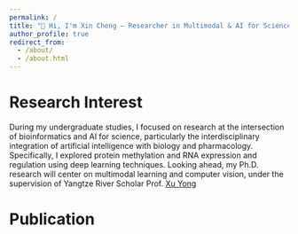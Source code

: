```yaml
---
permalink: /
title: "👋 Hi, I'm Xin Cheng — Researcher in Multimodal & AI for Science🚀"
author_profile: true
redirect_from: 
  - /about/
  - /about.html
---
```


<!-- This is the front page of a website that is powered by the [Academic Pages template](https://github.com/academicpages/academicpages.github.io) and hosted on GitHub pages. [GitHub pages](https://pages.github.com) is a free service in which websites are built and hosted from code and data stored in a GitHub repository, automatically updating when a new commit is made to the repository. This template was forked from the [Minimal Mistakes Jekyll Theme](https://mmistakes.github.io/minimal-mistakes/) created by Michael Rose, and then extended to support the kinds of content that academics have: publications, talks, teaching, a portfolio, blog posts, and a dynamically-generated CV. You can fork [this template](https://github.com/academicpages/academicpages.github.io) right now, modify the configuration and markdown files, add your own PDFs and other content, and have your own site for free, with no ads! -->

Research Interest
======
During my undergraduate studies, I focused on research at the intersection of bioinformatics and AI for science, particularly the interdisciplinary integration of artificial intelligence with biology and pharmacology. Specifically, I explored protein methylation and RNA expression and regulation using deep learning techniques. Looking ahead, my Ph.D. research will center on multimodal learning and computer vision, under the supervision of Yangtze River Scholar Prof. [Xu Yong](https://faculty.hitsz.edu.cn/xuyong)



<!-- Research Experience
======
During my undergraduate studies at Jilin University, I received professional training in scientific research. As the team leader in the University Student Innovation and Entrepreneurship Competition, I led my team to complete a project titled “Main Document Extraction and Document Attribute Classification Methods Based on Deep Learning.” This project focuses on techniques for classifying articles based on their main content. Using comprehensive layout analysis methods, the document is divided into smaller regions. We apply the Faster R-CNN algorithm to extract and classify features from each region, then integrate the features of multiple regions within the document to form the document’s overall features, achieving the goals of classification and main content extraction.

My undergraduate thesis was titled “Prediction of Protein Methylation Sites Based on a Dense Convolutional Framework.” This project was completed under the funding of the National Natural Science Foundation of China (NSFC 62272192), which was approved by my supervisor. The quality of the thesis was high, and I was awarded the 2024 Excellent Undergraduate Thesis Award by Jilin University. A scientific paper based on this project has been accepted for inclusion in the IEEE 2024 Bioinformatics and Biomedical International Conference (CCF-B) workshop. -->

Publication
======




<!-- Create content & metadata
------
For site content, there is one markdown file for each type of content, which are stored in directories like _publications, _talks, _posts, _teaching, or _pages. For example, each talk is a markdown file in the [_talks directory](https://github.com/academicpages/academicpages.github.io/tree/master/_talks). At the top of each markdown file is structured data in YAML about the talk, which the theme will parse to do lots of cool stuff. The same structured data about a talk is used to generate the list of talks on the [Talks page](https://academicpages.github.io/talks), each [individual page](https://academicpages.github.io/talks/2012-03-01-talk-1) for specific talks, the talks section for the [CV page](https://academicpages.github.io/cv), and the [map of places you've given a talk](https://academicpages.github.io/talkmap.html) (if you run this [python file](https://github.com/academicpages/academicpages.github.io/blob/master/talkmap.py) or [Jupyter notebook](https://github.com/academicpages/academicpages.github.io/blob/master/talkmap.ipynb), which creates the HTML for the map based on the contents of the _talks directory). -->

<!-- **Markdown generator** -->

<!-- The repository includes [a set of Jupyter notebooks](https://github.com/academicpages/academicpages.github.io/tree/master/markdown_generator
) that converts a CSV containing structured data about talks or presentations into individual markdown files that will be properly formatted for the Academic Pages template. The sample CSVs in that directory are the ones I used to create my own personal website at stuartgeiger.com. My usual workflow is that I keep a spreadsheet of my publications and talks, then run the code in these notebooks to generate the markdown files, then commit and push them to the GitHub repository. -->
<!-- 
How to edit your site's GitHub repository
------
Many people use a git client to create files on their local computer and then push them to GitHub's servers. If you are not familiar with git, you can directly edit these configuration and markdown files directly in the github.com interface. Navigate to a file (like [this one](https://github.com/academicpages/academicpages.github.io/blob/master/_talks/2012-03-01-talk-1.md) and click the pencil icon in the top right of the content preview (to the right of the "Raw | Blame | History" buttons). You can delete a file by clicking the trashcan icon to the right of the pencil icon. You can also create new files or upload files by navigating to a directory and clicking the "Create new file" or "Upload files" buttons. 

Example: editing a markdown file for a talk
![Editing a markdown file for a talk](/images/editing-talk.png)

 -->
